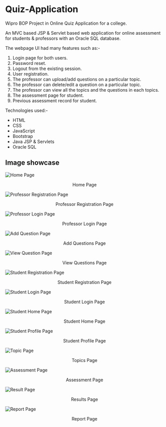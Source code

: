 # Quiz-Application

Wipro BOP Project in Online Quiz Application for a college.

An MVC based JSP & Servlet based web application for online assessment for students & professors with an Oracle SQL database.

The webpage UI had many features such as:-

1. Login page for both users.
2. Password reset.
3. Logout from the existing session.
4. User registration.
5. The professor can upload/add questions on a particular topic.
6. The professor can delete/edit a question on a particular topic.
7. The professor can view all the topics and the questions in each topics.
8. The assessment page for student.
9. Previous assessment record for student.

Technologies used:-
* HTML
* CSS
* JavaScript
* Bootstrap
* Java JSP & Servlets
* Oracle SQL

## Image showcase

![Home Page](./images/1.jpg) <p align="center">Home Page</p>
![Professor Registration Page](./images/2.jpg) <p align="center">Professor Registration Page</p>
![Professor Login Page](./images/3.jpg) <p align="center">Professor Login Page</p>
![Add Question Page](./images/4.jpg) <p align="center">Add Questions Page</p>
![View Question Page](./images/5.jpg) <p align="center">View Questions Page</p>
![Student Registration Page](./images/6.jpg) <p align="center">Student Registration Page</p>
![Student Login Page](./images/7.jpg) <p align="center">Student Login Page</p>
![Student Home Page](./images/8.jpg) <p align="center">Student Home Page</p>
![Student Profile Page](./images/9.jpg) <p align="center">Student Profile Page</p>
![Topic Page](./images/10.jpg) <p align="center">Topics Page</p>
![Assessment Page](./images/11.jpg) <p align="center">Assessment Page</p>
![Result Page](./images/12.jpg) <p align="center">Results Page</p>
![Report Page](./images/13.jpg) <p align="center">Report Page</p>
